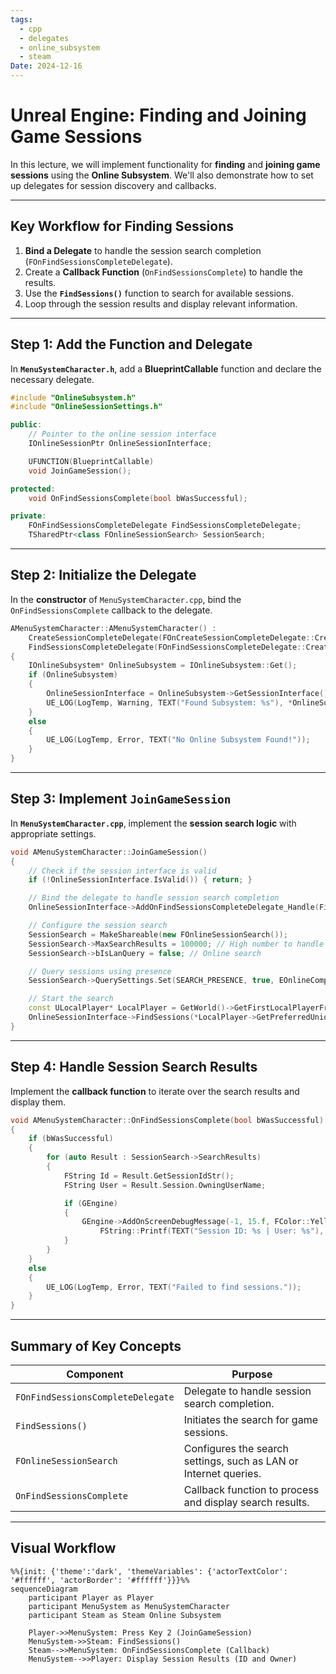 ```yaml
---
tags:
  - cpp
  - delegates
  - online_subsystem
  - steam
Date: 2024-12-16
---
```

# Unreal Engine: Finding and Joining Game Sessions

In this lecture, we will implement functionality for **finding** and **joining game sessions** using the **Online Subsystem**. We'll also demonstrate how to set up delegates for session discovery and callbacks.

---

## Key Workflow for Finding Sessions

1. **Bind a Delegate** to handle the session search completion (`FOnFindSessionsCompleteDelegate`).
2. Create a **Callback Function** (`OnFindSessionsComplete`) to handle the results.
3. Use the **`FindSessions()`** function to search for available sessions.
4. Loop through the session results and display relevant information.

---

## Step 1: Add the Function and Delegate

In **`MenuSystemCharacter.h`**, add a **BlueprintCallable** function and declare the necessary delegate.

```cpp
#include "OnlineSubsystem.h"
#include "OnlineSessionSettings.h"

public:
    // Pointer to the online session interface
    IOnlineSessionPtr OnlineSessionInterface;

    UFUNCTION(BlueprintCallable)
    void JoinGameSession();

protected:
    void OnFindSessionsComplete(bool bWasSuccessful);

private:
    FOnFindSessionsCompleteDelegate FindSessionsCompleteDelegate;
    TSharedPtr<class FOnlineSessionSearch> SessionSearch;
```
---

## Step 2: Initialize the Delegate

In the **constructor** of `MenuSystemCharacter.cpp`, bind the `OnFindSessionsComplete` callback to the delegate.
```cpp
AMenuSystemCharacter::AMenuSystemCharacter() :
    CreateSessionCompleteDelegate(FOnCreateSessionCompleteDelegate::CreateUObject(this, &ThisClass::OnCreateSessionComplete)),
    FindSessionsCompleteDelegate(FOnFindSessionsCompleteDelegate::CreateUObject(this, &ThisClass::OnFindSessionsComplete))
{
    IOnlineSubsystem* OnlineSubsystem = IOnlineSubsystem::Get();
    if (OnlineSubsystem)
    {
        OnlineSessionInterface = OnlineSubsystem->GetSessionInterface();
        UE_LOG(LogTemp, Warning, TEXT("Found Subsystem: %s"), *OnlineSubsystem->GetSubsystemName().ToString());
    }
    else
    {
        UE_LOG(LogTemp, Error, TEXT("No Online Subsystem Found!"));
    }
}

```
---

## Step 3: Implement `JoinGameSession`

In **`MenuSystemCharacter.cpp`**, implement the **session search logic** with appropriate settings.

```cpp
void AMenuSystemCharacter::JoinGameSession()
{
    // Check if the session interface is valid
    if (!OnlineSessionInterface.IsValid()) { return; }

    // Bind the delegate to handle session search completion
    OnlineSessionInterface->AddOnFindSessionsCompleteDelegate_Handle(FindSessionsCompleteDelegate);

    // Configure the session search
    SessionSearch = MakeShareable(new FOnlineSessionSearch());
    SessionSearch->MaxSearchResults = 100000; // High number to handle shared Dev App ID
    SessionSearch->bIsLanQuery = false; // Online search

    // Query sessions using presence
    SessionSearch->QuerySettings.Set(SEARCH_PRESENCE, true, EOnlineComparisonOp::Equals);

    // Start the search
    const ULocalPlayer* LocalPlayer = GetWorld()->GetFirstLocalPlayerFromController();
    OnlineSessionInterface->FindSessions(*LocalPlayer->GetPreferredUniqueNetId(), SessionSearch.ToSharedRef());
}

```
---

## Step 4: Handle Session Search Results

Implement the **callback function** to iterate over the search results and display them.

```cpp
void AMenuSystemCharacter::OnFindSessionsComplete(bool bWasSuccessful)
{
    if (bWasSuccessful)
    {
        for (auto Result : SessionSearch->SearchResults)
        {
            FString Id = Result.GetSessionIdStr();
            FString User = Result.Session.OwningUserName;

            if (GEngine)
            {
                GEngine->AddOnScreenDebugMessage(-1, 15.f, FColor::Yellow,
                    FString::Printf(TEXT("Session ID: %s | User: %s"), *Id, *User));
            }
        }
    }
    else
    {
        UE_LOG(LogTemp, Error, TEXT("Failed to find sessions."));
    }
}

```

---

## Summary of Key Concepts

|**Component**|**Purpose**|
|---|---|
|`FOnFindSessionsCompleteDelegate`|Delegate to handle session search completion.|
|`FindSessions()`|Initiates the search for game sessions.|
|`FOnlineSessionSearch`|Configures the search settings, such as LAN or Internet queries.|
|`OnFindSessionsComplete`|Callback function to process and display search results.|

---

## Visual Workflow

```mermaid
%%{init: {'theme':'dark', 'themeVariables': {'actorTextColor': '#ffffff', 'actorBorder': '#ffffff'}}}%%
sequenceDiagram
    participant Player as Player
    participant MenuSystem as MenuSystemCharacter
    participant Steam as Steam Online Subsystem

    Player->>MenuSystem: Press Key 2 (JoinGameSession)
    MenuSystem->>Steam: FindSessions()
    Steam-->>MenuSystem: OnFindSessionsComplete (Callback)
    MenuSystem-->>Player: Display Session Results (ID and Owner)
```

